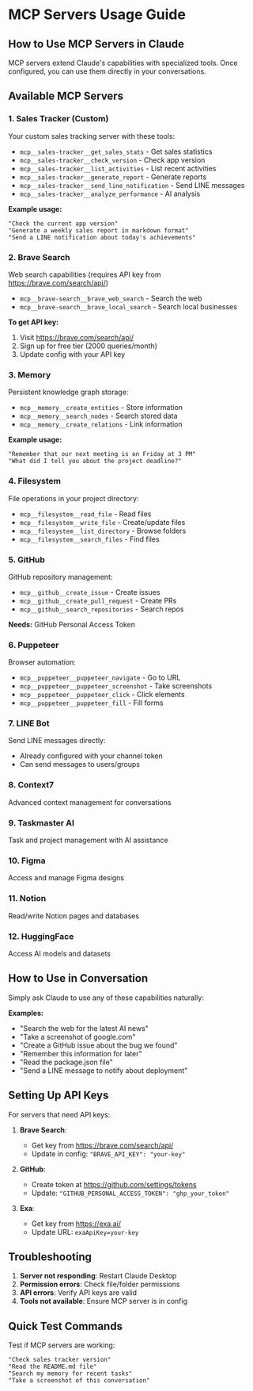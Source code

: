 # MCP Servers Usage Guide

## How to Use MCP Servers in Claude

MCP servers extend Claude's capabilities with specialized tools. Once configured, you can use them directly in your conversations.

## Available MCP Servers

### 1. **Sales Tracker** (Custom)
Your custom sales tracking server with these tools:
- `mcp__sales-tracker__get_sales_stats` - Get sales statistics
- `mcp__sales-tracker__check_version` - Check app version
- `mcp__sales-tracker__list_activities` - List recent activities
- `mcp__sales-tracker__generate_report` - Generate reports
- `mcp__sales-tracker__send_line_notification` - Send LINE messages
- `mcp__sales-tracker__analyze_performance` - AI analysis

**Example usage:**
```
"Check the current app version"
"Generate a weekly sales report in markdown format"
"Send a LINE notification about today's achievements"
```

### 2. **Brave Search**
Web search capabilities (requires API key from https://brave.com/search/api/)
- `mcp__brave-search__brave_web_search` - Search the web
- `mcp__brave-search__brave_local_search` - Search local businesses

**To get API key:**
1. Visit https://brave.com/search/api/
2. Sign up for free tier (2000 queries/month)
3. Update config with your API key

### 3. **Memory**
Persistent knowledge graph storage:
- `mcp__memory__create_entities` - Store information
- `mcp__memory__search_nodes` - Search stored data
- `mcp__memory__create_relations` - Link information

**Example usage:**
```
"Remember that our next meeting is on Friday at 3 PM"
"What did I tell you about the project deadline?"
```

### 4. **Filesystem**
File operations in your project directory:
- `mcp__filesystem__read_file` - Read files
- `mcp__filesystem__write_file` - Create/update files
- `mcp__filesystem__list_directory` - Browse folders
- `mcp__filesystem__search_files` - Find files

### 5. **GitHub**
GitHub repository management:
- `mcp__github__create_issue` - Create issues
- `mcp__github__create_pull_request` - Create PRs
- `mcp__github__search_repositories` - Search repos

**Needs:** GitHub Personal Access Token

### 6. **Puppeteer**
Browser automation:
- `mcp__puppeteer__puppeteer_navigate` - Go to URL
- `mcp__puppeteer__puppeteer_screenshot` - Take screenshots
- `mcp__puppeteer__puppeteer_click` - Click elements
- `mcp__puppeteer__puppeteer_fill` - Fill forms

### 7. **LINE Bot**
Send LINE messages directly:
- Already configured with your channel token
- Can send messages to users/groups

### 8. **Context7**
Advanced context management for conversations

### 9. **Taskmaster AI**
Task and project management with AI assistance

### 10. **Figma**
Access and manage Figma designs

### 11. **Notion**
Read/write Notion pages and databases

### 12. **HuggingFace**
Access AI models and datasets

## How to Use in Conversation

Simply ask Claude to use any of these capabilities naturally:

**Examples:**
- "Search the web for the latest AI news"
- "Take a screenshot of google.com"
- "Create a GitHub issue about the bug we found"
- "Remember this information for later"
- "Read the package.json file"
- "Send a LINE message to notify about deployment"

## Setting Up API Keys

For servers that need API keys:

1. **Brave Search**: 
   - Get key from https://brave.com/search/api/
   - Update in config: `"BRAVE_API_KEY": "your-key"`

2. **GitHub**:
   - Create token at https://github.com/settings/tokens
   - Update: `"GITHUB_PERSONAL_ACCESS_TOKEN": "ghp_your_token"`

3. **Exa**:
   - Get key from https://exa.ai/
   - Update URL: `exaApiKey=your-key`

## Troubleshooting

1. **Server not responding**: Restart Claude Desktop
2. **Permission errors**: Check file/folder permissions
3. **API errors**: Verify API keys are valid
4. **Tools not available**: Ensure MCP server is in config

## Quick Test Commands

Test if MCP servers are working:
```
"Check sales tracker version"
"Read the README.md file"
"Search my memory for recent tasks"
"Take a screenshot of this conversation"
```